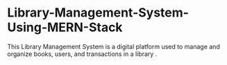 # Library-Management-System-Using-MERN-Stack
This Library Management System  is a digital platform used to manage and organize books, users, and transactions in a library .
